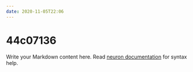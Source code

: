 ```yaml
---
date: 2020-11-05T22:06
---
```


# 44c07136

Write your Markdown content here. Read [neuron documentation](https://neuron.zettel.page/2011404.html) for syntax help.


